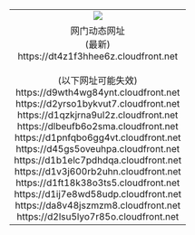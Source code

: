 ﻿<table>
  <tr></tr>
  <tr><td colspan=2 align=center><img src="https://dt4z1f3hhee6z.cloudfront.net/Up/oGate.jpg" /></td></tr>
  <tr><td colspan=2 align=center>网门动态网址<br/>(最新)
<br>https://dt4z1f3hhee6z.cloudfront.net
<br/><br/>(以下网址可能失效)
<br>https://d9wth4wg84ynt.cloudfront.net
<br>https://d2yrso1bykvut7.cloudfront.net
<br>https://d1qzkjrna9ul2z.cloudfront.net
<br>https://dlbeufb6o2sma.cloudfront.net
<br>https://d1pnfqbo6gg4vt.cloudfront.net
<br>https://d45gs5oveuhpa.cloudfront.net
<br>https://d1b1elc7pdhdqa.cloudfront.net
<br>https://d1v3j600rb2uhn.cloudfront.net
<br>https://d1ft18k38o3ts5.cloudfront.net
<br>https://d1ij7e8wd58udp.cloudfront.net
<br>https://da8v48jszmzm8.cloudfront.net
<br>https://d2lsu5lyo7r85o.cloudfront.net
    </td>
  </tr>
</table>

